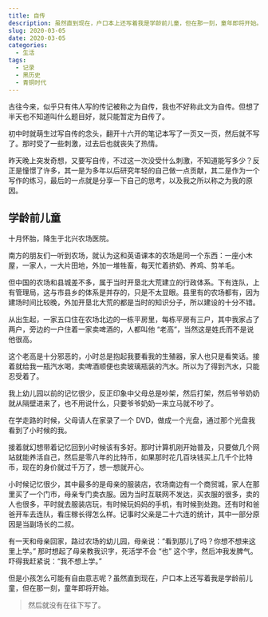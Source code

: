 ```yaml
---
title: 自传
description: 虽然直到现在，户口本上还写着我是学龄前儿童，但在那一刻，童年即将开始。
slug: 2020-03-05
date: 2020-03-05
categories:
  - 生活
tags:
  - 记录
  - 黑历史
  - 青铜时代
---
```


古往今来，似乎只有伟人写的传记被称之为自传，我也不好称此文为自传。但想了半天也不知道叫什么题目好，就只能暂定为自传了。

初中时就萌生过写自传的念头，翻开十六开的笔记本写了一页又一页，然后就不写了。那时受了一些刺激，过去后也就丧失了热情。

昨天晚上突发奇想，又要写自传，不过这一次没受什么刺激，不知道能写多少？反正是憧憬了许多，其一是为多年以后研究年轻的自己做一点贡献，其二是作为一个写作的练习，最后的一点就是分享一下自己的思考，以及我之所以称之为我的原因。

## 学龄前儿童

十月怀胎，降生于北兴农场医院。

南方的朋友们一听到农场，就认为这和英语课本的农场是同一个东西：一座小木屋，一家人，一大片田地，外加一堆牲畜，每天忙着挤奶、养鸡、剪羊毛。

但中国的农场和县城差不多，属于当时开垦北大荒建立的行政体系。下有连队，上有管理局，这与市县乡的体系是并存的，只是不太显眼。县里有的农场都有，因为建场时间比较晚，外加开垦北大荒的都是当时的知识分子，所以建设的十分不错。

从出生起，一家五口住在农场北边的一栋平房里，每栋平房有三户，其中我家占了两户，旁边的一户住着一家卖啤酒的，人都叫他 “老高”，当然这是姓氏而不是说他很高。

这个老高是十分邪恶的，小时总是抱起我要看我的生殖器，家人也只是看笑话。接着就给我一瓶汽水喝，卖啤酒顺便也卖玻璃瓶装的汽水。所以为了得到汽水，只能忍受着了。

我上幼儿园以前的记忆很少，反正印象中父母总是吵架，然后打架，然后爷爷奶奶就从隔壁进来了，也不用说什么，只要爷爷奶奶一来立马就不吵了。

在学走路的时候，父母请人在家录了一个 DVD，做成一个光盘，通过那个光盘我看到了小时候的我。

接着就幻想带着记忆回到小时候该有多好。那时计算机刚开始普及，只要做几个网站就能养活自己，然后是零八年的比特币，如果那时花几百块钱买上几千个比特币，现在的身价就过千万了，想一想就开心。

小时候记忆很少，其中最多的是母亲的服装店，农场南边有一个商贸城，家人在那里买了一个门市，母亲专门卖衣服。因为当时互联网不发达，买衣服的很多，卖的人也很多，平时就去服装店玩，有时候玩妈妈的手机，有时候到处跑。还有时和爸爸开车去连队，看庄稼长得怎么样。记事时父亲是二十六连的统计，其中一部分原因是当副场长的二叔。

有一天和母亲回家，路过农场的幼儿园，母亲说：“看到那儿了吗？你想不想来这里上学。” 那时想起了母亲教我识字，死活学不会 “也” 这个字，然后冲我发脾气。吓得我赶紧说：“我不想上学。”

但是小孩怎么可能有自由意志呢？虽然直到现在，户口本上还写着我是学龄前儿童，但在那一刻，童年即将开始。

> 然后就没有在往下写了。
